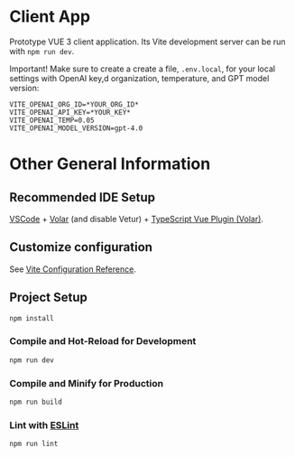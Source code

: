 # Client App

Prototype VUE 3 client application. Its Vite development server can be run with
`npm run dev`.

Important! Make sure to create a create a file, `.env.local`, for your local
settings with OpenAI key,d organization, temperature, and GPT model version:

```
VITE_OPENAI_ORG_ID=*YOUR_ORG_ID*
VITE_OPENAI_API_KEY=*YOUR_KEY*
VITE_OPENAI_TEMP=0.05
VITE_OPENAI_MODEL_VERSION=gpt-4.0
```


# Other General Information
## Recommended IDE Setup

[VSCode](https://code.visualstudio.com/) + [Volar](https://marketplace.visualstudio.com/items?itemName=Vue.volar) (and disable Vetur) + [TypeScript Vue Plugin (Volar)](https://marketplace.visualstudio.com/items?itemName=Vue.vscode-typescript-vue-plugin).

## Customize configuration

See [Vite Configuration Reference](https://vitejs.dev/config/).

## Project Setup

```sh
npm install
```

### Compile and Hot-Reload for Development

```sh
npm run dev
```

### Compile and Minify for Production

```sh
npm run build
```

### Lint with [ESLint](https://eslint.org/)

```sh
npm run lint
```

